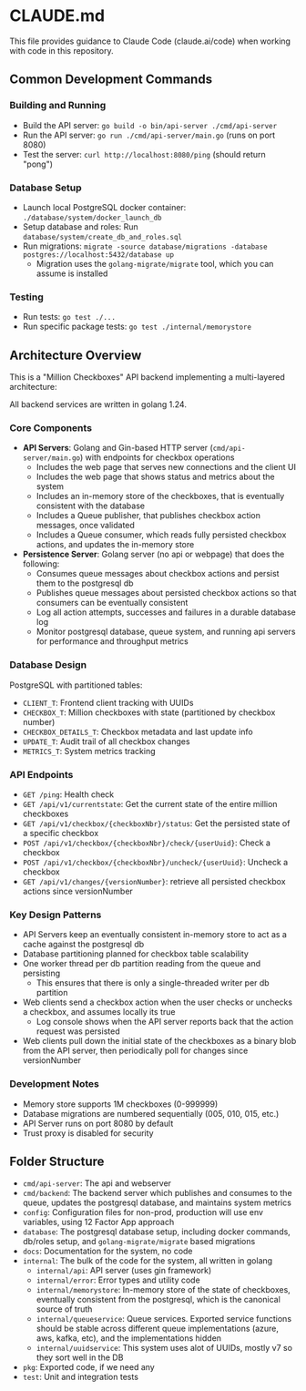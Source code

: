 # CLAUDE.md

This file provides guidance to Claude Code (claude.ai/code) when working with code in this repository.

## Common Development Commands

### Building and Running
- Build the API server: `go build -o bin/api-server ./cmd/api-server`
- Run the API server: `go run ./cmd/api-server/main.go` (runs on port 8080)
- Test the server: `curl http://localhost:8080/ping` (should return "pong")

### Database Setup
- Launch local PostgreSQL docker container: `./database/system/docker_launch_db`
- Setup database and roles: Run `database/system/create_db_and_roles.sql`
- Run migrations: `migrate -source database/migrations -database postgres://localhost:5432/database up`
  - Migration uses the `golang-migrate/migrate` tool, which you can assume is installed

### Testing
- Run tests: `go test ./...`
- Run specific package tests: `go test ./internal/memorystore`

## Architecture Overview

This is a "Million Checkboxes" API backend implementing a multi-layered architecture:

All backend services are written in golang 1.24.

### Core Components
- **API Servers**: Golang and Gin-based HTTP server (`cmd/api-server/main.go`) with endpoints for checkbox operations
  - Includes the web page that serves new connections and the client UI
  - Includes the web page that shows status and metrics about the system
  - Includes an in-memory store of the checkboxes, that is eventually consistent with the database
  - Includes a Queue publisher, that publishes checkbox action messages, once validated
  - Includes a Queue consumer, which reads fully persisted checkbox actions, and updates the in-memory store
- **Persistence Server**: Golang server (no api or webpage) that does the following:
  - Consumes queue messages about checkbox actions and persist them to the postgresql db
  - Publishes queue messages about persisted checkbox actions so that consumers can be eventually consistent
  - Log all action attempts, successes and failures in a durable database log 
  - Monitor postgresql database, queue system, and running api servers for performance and throughput metrics

### Database Design
PostgreSQL with partitioned tables:
- `CLIENT_T`: Frontend client tracking with UUIDs
- `CHECKBOX_T`: Million checkboxes with state (partitioned by checkbox number)
- `CHECKBOX_DETAILS_T`: Checkbox metadata and last update info
- `UPDATE_T`: Audit trail of all checkbox changes
- `METRICS_T`: System metrics tracking

### API Endpoints
- `GET /ping`: Health check
- `GET /api/v1/currentstate`: Get the current state of the entire million checkboxes
- `GET /api/v1/checkbox/{checkboxNbr}/status`: Get the persisted state of a specific checkbox
- `POST /api/v1/checkbox/{checkboxNbr}/check/{userUuid}`: Check a checkbox
- `POST /api/v1/checkbox/{checkboxNbr}/uncheck/{userUuid}`: Uncheck a checkbox
- `GET /api/v1/changes/{versionNumber}`: retrieve all persisted checkbox actions since versionNumber

### Key Design Patterns
- API Servers keep an eventually consistent in-memory store to act as a cache against the postgresql db
- Database partitioning planned for checkbox table scalability
- One worker thread per db partition reading from the queue and persisting
  - This ensures that there is only a single-threaded writer per db partition
- Web clients send a checkbox action when the user checks or unchecks a checkbox, and assumes locally its true
  - Log console shows when the API server reports back that the action request was persisted 
- Web clients pull down the initial state of the checkboxes as a binary blob from the API server, then periodically poll for changes since versionNumber 

### Development Notes
- Memory store supports 1M checkboxes (0-999999)
- Database migrations are numbered sequentially (005, 010, 015, etc.)
- API Server runs on port 8080 by default
- Trust proxy is disabled for security

## Folder Structure

- `cmd/api-server`: The api and webserver
- `cmd/backend`: The backend server which publishes and consumes to the queue, updates the postgresql database, and maintains system metrics
- `config`: Configuration files for non-prod, production will use env variables, using 12 Factor App approach
- `database`: The postgresql database setup, including docker commands, db/roles setup, and `golang-migrate/migrate` based migrations
- `docs`: Documentation for the system, no code
- `internal`: The bulk of the code for the system, all written in golang
  - `internal/api`: API server (uses gin framework)
  - `internal/error`: Error types and utility code
  - `internal/memorystore`: In-memory store of the state of checkboxes, eventually consistent from the postgresql, which is the canonical source of truth
  - `internal/queueservice`: Queue services. Exported service functions should be stable across different queue implementations (azure, aws, kafka, etc), and the implementations hidden
  - `internal/uuidservice`: This system uses alot of UUIDs, mostly v7 so they sort well in the DB
- `pkg`: Exported code, if we need any
- `test`: Unit and integration tests

